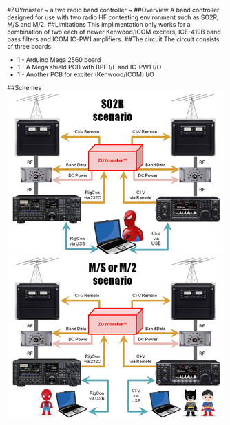 #ZUYmaster ~ a two radio band controller ~
##Overview
A band controller designed for use with two radio HF contesting environment such as SO2R, M/S and M/2.
##Limitations
This implimentation only works for a combination of two each of newer Kenwood/ICOM exciters, ICE-419B band pass filters and ICOM IC-PW1 amplifiers.
##The circuit
The circuit consists of three boards:
-	1 - Arduino Mega 2560 board
-	1 - A Mega shield PCB with BPF I/F and IC-PW1 I/O
-	1 - Another PCB for exciter (Kenwood/ICOM) I/O

##Schemes
![](https://github.com/rin3/Two-Radio-Band-Controller/blob/master/images/SO2R.PNG)
![](https://github.com/rin3/Two-Radio-Band-Controller/blob/master/images/MSM2.PNG)
